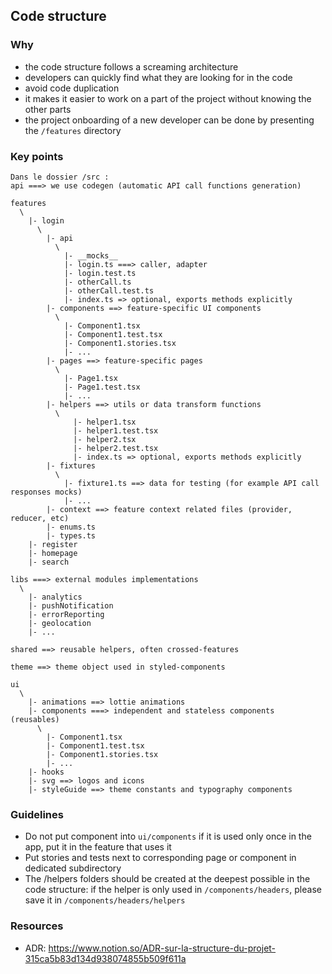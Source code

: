 ## Code structure

### Why

- the code structure follows a screaming architecture
- developers can quickly find what they are looking for in the code
- avoid code duplication
- it makes it easier to work on a part of the project without knowing the other parts
- the project onboarding of a new developer can be done by presenting the `/features` directory

### Key points

```
Dans le dossier /src :
api ===> we use codegen (automatic API call functions generation)

features
  \
    |- login
      \
        |- api
          \
            |- __mocks__
            |- login.ts ===> caller, adapter
            |- login.test.ts
            |- otherCall.ts
            |- otherCall.test.ts
            |- index.ts => optional, exports methods explicitly
        |- components ==> feature-specific UI components
          \
            |- Component1.tsx
            |- Component1.test.tsx
            |- Component1.stories.tsx
            |- ...
        |- pages ==> feature-specific pages
          \
            |- Page1.tsx
            |- Page1.test.tsx
            |- ...
        |- helpers ==> utils or data transform functions
          \
              |- helper1.tsx
              |- helper1.test.tsx
              |- helper2.tsx
              |- helper2.test.tsx
              |- index.ts => optional, exports methods explicitly
        |- fixtures
          \
            |- fixture1.ts ==> data for testing (for example API call responses mocks)
            |- ...
        |- context ==> feature context related files (provider, reducer, etc)
        |- enums.ts
        |- types.ts
    |- register
    |- homepage
    |- search

libs ===> external modules implementations
  \
    |- analytics
    |- pushNotification
    |- errorReporting
    |- geolocation
    |- ...

shared ==> reusable helpers, often crossed-features

theme ==> theme object used in styled-components

ui
  \
    |- animations ==> lottie animations
    |- components ===> independent and stateless components (reusables)
      \
        |- Component1.tsx
        |- Component1.test.tsx
        |- Component1.stories.tsx
        |- ...
    |- hooks
    |- svg ==> logos and icons
    |- styleGuide ==> theme constants and typography components
```

### Guidelines

- Do not put component into `ui/components` if it is used only once in the app, put it in the feature that uses it
- Put stories and tests next to corresponding page or component in dedicated subdirectory
- The /helpers folders should be created at the deepest possible in the code structure: if the helper is only used in `/components/headers`, please save it in `/components/headers/helpers`

### Resources

- ADR: https://www.notion.so/ADR-sur-la-structure-du-projet-315ca5b83d134d938074855b509f611a
